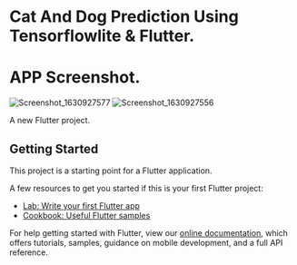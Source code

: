 
# Cat And Dog Prediction Using Tensorflowlite & Flutter.

# APP Screenshot.

![Screenshot_1630927577](https://user-images.githubusercontent.com/50176908/132216422-e6fa8450-8c85-4998-8168-b99d0bdd5e10.png)
![Screenshot_1630927556](https://user-images.githubusercontent.com/50176908/132216429-f2d98b7f-c59b-468d-8436-9f97983add40.png)

A new Flutter project.

## Getting Started

This project is a starting point for a Flutter application.

A few resources to get you started if this is your first Flutter project:

- [Lab: Write your first Flutter app](https://flutter.dev/docs/get-started/codelab)
- [Cookbook: Useful Flutter samples](https://flutter.dev/docs/cookbook)

For help getting started with Flutter, view our
[online documentation](https://flutter.dev/docs), which offers tutorials,
samples, guidance on mobile development, and a full API reference.

